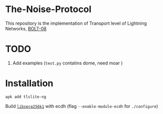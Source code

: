 # The-Noise-Protocol
This repository is the implementation of Transport level of Lightning Networks, [BOLT-08](https://github.com/lightningnetwork/lightning-rfc/blob/master/08-transport.md)

# TODO
1. Add examples (`test.py` contatins dome, need moar )

# Installation
`apk add tlslite-ng` 

Build [`libsecp256k1`](https://github.com/bitcoin-core/secp256k1) with ecdh (flag `--enable-module-ecdh` for `./configure`)
 
